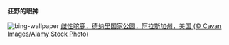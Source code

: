 
**狂野的眼神**

![bing-wallpaper](https://www.bing.com/th?id=OHR.SnowMoose_ZH-CN3364979952_1920x1080.jpg)
[雌性驼鹿，德纳里国家公园，阿拉斯加州，美国 (© Cavan Images/Alamy Stock Photo)](https://www.bing.com/search?q=%E9%A9%BC%E9%B9%BF&amp;form=hpcapt&amp;mkt=zh-cn)
  